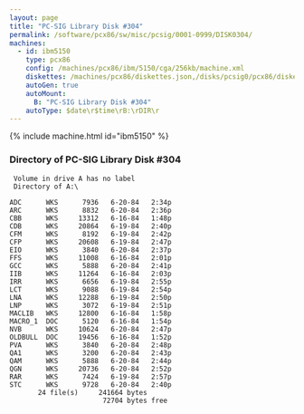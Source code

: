 ```yaml
---
layout: page
title: "PC-SIG Library Disk #304"
permalink: /software/pcx86/sw/misc/pcsig/0001-0999/DISK0304/
machines:
  - id: ibm5150
    type: pcx86
    config: /machines/pcx86/ibm/5150/cga/256kb/machine.xml
    diskettes: /machines/pcx86/diskettes.json,/disks/pcsig0/pcx86/diskettes.json
    autoGen: true
    autoMount:
      B: "PC-SIG Library Disk #304"
    autoType: $date\r$time\rB:\rDIR\r
---
```


{% include machine.html id="ibm5150" %}

### Directory of PC-SIG Library Disk #304

     Volume in drive A has no label
     Directory of A:\

    ADC      WKS      7936   6-20-84   2:34p
    ARC      WKS      8832   6-20-84   2:36p
    CBB      WKS     13312   6-16-84   1:48p
    CDB      WKS     20864   6-19-84   2:40p
    CFM      WKS      8192   6-19-84   2:42p
    CFP      WKS     20608   6-19-84   2:47p
    EIO      WKS      3840   6-20-84   2:37p
    FFS      WKS     11008   6-16-84   2:01p
    GCC      WKS      5888   6-20-84   2:41p
    IIB      WKS     11264   6-16-84   2:03p
    IRR      WKS      6656   6-19-84   2:55p
    LCT      WKS      9088   6-19-84   2:54p
    LNA      WKS     12288   6-19-84   2:50p
    LNP      WKS      3072   6-19-84   2:51p
    MACLIB   WKS     12800   6-16-84   1:58p
    MACRO_1  DOC      5120   6-16-84   1:54p
    NVB      WKS     10624   6-20-84   2:47p
    OLDBULL  DOC     19456   6-16-84   1:52p
    PVA      WKS      3840   6-20-84   2:48p
    QA1      WKS      3200   6-20-84   2:43p
    QAM      WKS      5888   6-20-84   2:44p
    QGN      WKS     20736   6-20-84   2:52p
    RAR      WKS      7424   6-19-84   2:57p
    STC      WKS      9728   6-20-84   2:40p
           24 file(s)     241664 bytes
                           72704 bytes free
